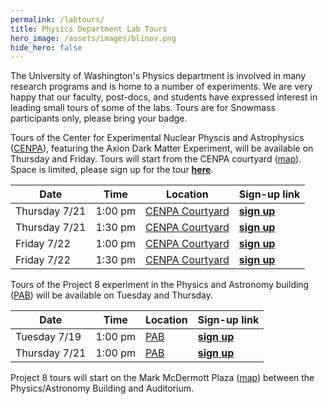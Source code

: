 ```yaml
---
permalink: /labtours/
title: Physics Department Lab Tours
hero_image: /assets/images/blinov.png
hide_hero: false
---
```


The University of Washington's Physics department is involved in many research programs and is home to a number of experiments. We are very happy that our faculty, post-docs, and students have expressed interest in leading small tours of some of the labs. Tours are for Snowmass participants only, please bring your badge.

Tours of the Center for Experimental Nuclear Physcis and Astrophysics (<a href="https://www.npl.washington.edu/">CENPA</a>), featuring the Axion Dark Matter Experiment, will be available on Thursday and Friday. Tours will start from the CENPA courtyard (<a href="https://www.npl.washington.edu/cenpa/contact">map</a>).  Space is limited, please sign up for the tour <b><a href="https://www.signupgenius.com/go/10C0D4AA4A929A5F8CE9-admx">here</a></b>.

| Date | Time | Location | Sign-up link |
| --- | --- | --- | --- |
| Thursday 7/21 | 1:00 pm | <a href="https://www.npl.washington.edu/cenpa/contact">CENPA Courtyard</a> | <b><a href="https://www.signupgenius.com/go/10C0D4AA4A929A5F8CE9-admx">sign up</a></b> |
| Thursday 7/21 | 1:30 pm | <a href="https://www.npl.washington.edu/cenpa/contact">CENPA Courtyard</a> |<b><a href="https://www.signupgenius.com/go/10C0D4AA4A929A5F8CE9-admx">sign up</a></b> |
| Friday 7/22 | 1:00 pm | <a href="https://www.npl.washington.edu/cenpa/contact">CENPA Courtyard</a> |<b><a href="https://www.signupgenius.com/go/10C0D4AA4A929A5F8CE9-admx">sign up</a></b> |
| Friday 7/22 | 1:30 pm | <a href="https://www.npl.washington.edu/cenpa/contact">CENPA Courtyard</a> |<b><a href="https://www.signupgenius.com/go/10C0D4AA4A929A5F8CE9-admx">sign up</a></b> |



Tours of the Project 8 experiment in the Physics and Astronomy building (<a href="https://phys.washington.edu/visitor-information">PAB</a>) will be available on Tuesday and Thursday.

| Date | Time | Location | Sign-up link |
| --- | --- | --- | --- |
| Tuesday 7/19 | 1:00 pm | <a href="https://phys.washington.edu/visitor-information">PAB</a> | <b><a href="https://www.signupgenius.com/go/10C0E4BAEA623A7F9C34-project">sign up</a></b> |
| Thursday 7/21 | 1:00 pm | <a href="https://phys.washington.edu/visitor-information">PAB</a> |<b><a href="https://www.signupgenius.com/go/10C0E4BAEA623A7F9C34-project">sign up</a></b> |

Project 8 tours will start on the Mark McDermott Plaza (<a href="https://goo.gl/maps/KjP2bYBw6KGXGBwM8">map</a>) between the Physics/Astronomy Building and Auditorium.